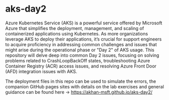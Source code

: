 # aks-day2
Azure Kubernetes Service (AKS) is a powerful service offered by Microsoft Azure that simplifies the deployment, management, and scaling of containerized applications using Kubernetes. As more organizations leverage AKS to deploy their applications, it’s crucial for support engineers to acquire proficiency in addressing common challenges and issues that might arise during the operational phase or "Day 2" of AKS usage. This repository will delve deep into common Day 2 issues, focusing on solving problems related to CrashLoopBackOff states, troubleshooting Azure Container Registry (ACR) access issues, and resolving Azure Front Door (AFD) integration issues with AKS. 

The deployment files in this repo can be used to simulate the errors, the companion GitHub pages sites with details on the lab exercises and general guidance can be found here -> https://akhan-msft.github.io/aks-day2/
